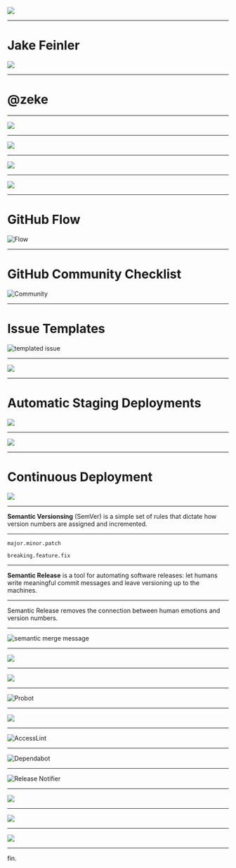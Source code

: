 ![](images/jake-replaced-herself-with-a-machine.png)

---

# Jake Feinler

![](images/jake-feinler.jpg)

---

# @zeke

---


![](images/adventure-cat.png)


---

![](images/electron-icon.png)


---

![](images/chromium-and-node-logos.png)

---

![](images/apps.png)

---

# GitHub Flow

![Flow](https://user-images.githubusercontent.com/2289/35947556-450ef0da-0c1d-11e8-9af9-7cc81c4da6b1.png)

---

# GitHub Community Checklist

![Community](https://user-images.githubusercontent.com/2289/35947594-75027b7c-0c1d-11e8-85ca-80b165c6dfdf.png)

---

# Issue Templates

![templated issue](https://user-images.githubusercontent.com/2289/35945642-bfbf4b34-0c15-11e8-8658-9ff1539d429c.png)


---

![](images/welcome.png)


---

# Automatic Staging Deployments

![](images/heroku-review-apps.png)

---


![](images/heroku-review-apps-url.png)

---

# Continuous Deployment


![](images/heroku-automatic-deploys.png)


--- 

**Semantic Versionsing** (SemVer) is a simple set of rules that dictate how version numbers are assigned and incremented.
 
---

`major.minor.patch`


`breaking.feature.fix`

---


**Semantic Release** is a tool for automating software releases: let humans write meaningful commit messages and leave versioning up to the machines.

---


Semantic Release removes the connection between human emotions and version numbers.

---


![semantic merge message](https://user-images.githubusercontent.com/2289/35945347-c520ddc8-0c14-11e8-9246-48872f0d51c6.png)

---

![](images/semantic-pull-requests-1.png)

---


![](images/semantic-pull-requests-2.png)


---

![Probot](https://user-images.githubusercontent.com/2289/35947829-94e84d94-0c1e-11e8-9aac-a0e58a180bd8.png)

---

![](images/probot-code.png)

---

![AccessLint](https://user-images.githubusercontent.com/2289/35947974-2cb72ac8-0c1f-11e8-8847-c7e9e21cdde4.png)

---

![Dependabot](images/dependabot.png)

---

![Release Notifier](https://github.com/release-notifier/release-notifier/raw/master/screenshot.jpg)

--- 

![](images/probot-linter.png)

--- 

![](images/ci-reporter.png)

---

![](images/you-never-see-it.png)

---

fin.
